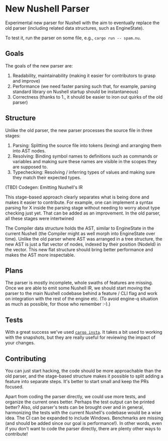 # New Nushell Parser

Experimental new parser for Nushell with the aim to eventually replace the old parser (including related data structures, such as EngineState).

To test it, run the parser on some file, e.g., `cargo run -- spam.nu`.

## Goals

The goals of the new parser are:
1. Readability, maintainability (making it easier for contributors to grasp and improve)
2. Performance (we need faster parsing such that, for example, parsing standard library on Nushell startup should be instantaneous)
3. Correctness (thanks to 1., it should be easier to iron out quirks of the old parser)

## Structure

Unlike the old parser, the new parser processes the source file in three stages:
1. Parsing: Splitting the source file into tokens (lexing) and arranging them into AST nodes.
2. Resolving: Binding symbol names to definitions such as commands or variables and making sure these names are visible in the scopes they are supposed to.
3. Typechecking: Resolving / inferring types of values and making sure they match their expected types.
   
(TBD) Codegen: Emitting Nushell's IR

This stage-based approach clearly separates what is being done and makes it easier to contribute.
For example, one can implement a syntax parsing for X inside the parsing stage without needing to worry about type checking just yet.
That can be added as an improvement.
In the old parser, all these stages were intertwined 

The Compiler data structure holds the AST, similar to EngineState in the current Nushell (the Compiler might as well morph into EngineState over time).
Unlike the old parser where AST was arranged in a tree structure, the new AST is just a flat vector of nodes, indexed by their position (NodeId) in the vector.
This new flat structure should bring better performance and makes the AST more inspectable.

## Plans

The parser is mostly incomplete, whole swaths of features are missing.
Once we are able to emit some Nushell IR, we should start moving the parser to the main Nushell codebase behind a feature / CLI flag and work on integration with the rest of the engine etc.
(To avoid engine-q situation as much as possible, for those who remember :-).)

## Tests

With a great success we've used [`cargo insta`](https://github.com/mitsuhiko/insta).
It takes a bit used to working with the snapshots, but they are really useful for reviewing the impact of your changes.

## Contributing

You can just start hacking, the code should be more approachable than the old parser, and the stage-based structure makes it possible to split adding a feature into separate steps.
It's better to start small and keep the PRs focused.

Apart from coding the parser directly, we could use more tests, and organize the current ones better.
Perhaps the test output can be printed better?
Also, old parser's tests can be brought over and in general, harmonizing the tests with the current Nushell's codebase would be a wise idea.
The CI can be expanded to include Windows.
Benchmarks are missing (and should be added since our goal is performance!).
In other words, even if you don't want to code the parser directly, there are plenty other ways to contribute!
